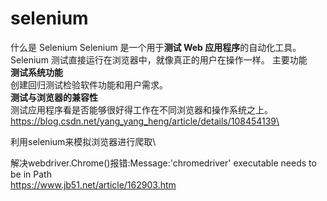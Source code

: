# selenium
什么是 Selenium
Selenium 是一个用于<b>测试 Web 应用程序</b>的自动化工具。
Selenium 测试直接运行在浏览器中，就像真正的用户在操作一样。
主要功能\
<b>测试系统功能</b>\
创建回归测试检验软件功能和用户需求。\
<b>测试与浏览器的兼容性</b>\
测试应用程序看是否能够很好得工作在不同浏览器和操作系统之上。\
https://blog.csdn.net/yang_yang_heng/article/details/108454139\


利用selenium来模拟浏览器进行爬取\



解决webdriver.Chrome()报错:Message:'chromedriver' executable needs to be in Path\
https://www.jb51.net/article/162903.htm


